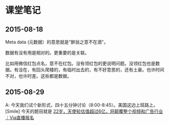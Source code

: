 # 课堂笔记

## 2015-08-18

Meta data (元数据）的意思就是"醉翁之意不在酒"。

数据有没有用是相对的。更重要的是关联。

比如用微信红包点名，意不在红包。没有领红包的更说明问题。没领红包也是数据。有没在，有回头爬楼的，有临时出去的，有不好意思的，还有土豪。也许时间不对，也许时差。这些都是数据。


## 2015-08-29

A: 今天我们试个新形式，四十五分钟讨论（8:00-8:45）。美国这边上班路上。[Smile]
今天的题目就是 [22岁，天使轮估值超过6亿，将颠覆整个视频和广告行业｜Via直播报名
](http://mp.weixin.qq.com/s?__biz=MzAwNzAwMjkxMA==&mid=207233029&idx=1&sn=74c1703beaed7484a29880dcd1102c5d&scene=1&isappinstalled=0#rd)


